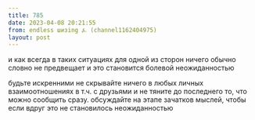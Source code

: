 ```yaml
---
title: 785
date: 2023-04-08 20:21:55
from: endless шизing ⍼ (channel1162404975)
layout: post
---
```


и как всегда в таких ситуациях для одной из сторон ничего обычно словно не предвещает и это становится болевой неожиданностью

будьте искренними не скрывайте ничего в любых личных взаимоотношениях в т.ч. с друзьями и не тяните до последнего то, что можно сообщить сразу. обсуждайте на этапе зачатков мыслей, чтобы если вдруг это не становилось неожиданностью
